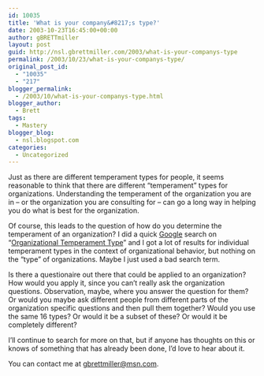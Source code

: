 ```yaml
---
id: 10035
title: 'What is your company&#8217;s type?'
date: 2003-10-23T16:45:00+00:00
author: gBRETTmiller
layout: post
guid: http://nsl.gbrettmiller.com/2003/what-is-your-companys-type
permalink: /2003/10/23/what-is-your-companys-type/
original_post_id:
  - "10035"
  - "217"
blogger_permalink:
  - /2003/10/what-is-your-companys-type.html
blogger_author:
  - Brett
tags:
  - Mastery
blogger_blog:
  - nsl.blogspot.com
categories:
  - Uncategorized
---
```

Just as there are different temperament types for people, it seems reasonable to think that there are different &#8220;temperament&#8221; types for organizations. Understanding the temperament of the organization you are in &#8211; or the organization you are consulting for &#8211; can go a long way in helping you do what is best for the organization.

Of course, this leads to the question of how do you determine the temperament of an organization? I did a quick [Google](http://www.google.com) search on &#8220;[Organizational Temperament Type](http://www.google.com/search?sourceid=navclient&ie=UTF-8&oe=UTF-8&q=organizational+temperament+type)&#8221; and I got a lot of results for individual temperament types in the context of organizational behavior, but nothing on the &#8220;type&#8221; of organizations. Maybe I just used a bad search term.

Is there a questionaire out there that could be applied to an organization? How would you apply it, since you can&#8217;t really ask the organization questions. Observation, maybe, where you answer the question for them? Or would you maybe ask different people from different parts of the organization specific questions and then pull them together? Would you use the same 16 types? Or would it be a subset of these? Or would it be completely different?

I&#8217;ll continue to search for more on that, but if anyone has thoughts on this or knows of something that has already been done, I&#8217;d love to hear about it. 

You can contact me at gbrettmiller@msn.com.